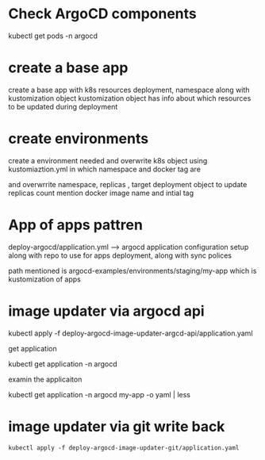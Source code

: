 # Check ArgoCD components

kubectl get pods -n argocd

# create a base app

 create a base app with k8s resources deployment, namespace along with kustomization object
 kustomization object has info about which resources to be updated during deployment

# create environments

 create a environment needed and overwrite k8s object using kustomiaztion.yml in which namespace and docker tag are

 and overwrrite namespace, replicas , target deployment object to update replicas count
 mention docker image name and intial tag

 # App of apps pattren

 deploy-argocd/application.yml --> argocd application configuration setup along with repo to use for apps deployment, along with sync polices

  path mentioned is argocd-examples/environments/staging/my-app which is kustomization of apps

# image updater via argocd api

kubectl apply -f deploy-argocd-image-updater-argcd-api/application.yaml

 get application

 kubectl get application -n argocd

 examin the applicaiton

  kubectl get application -n argocd my-app -o yaml | less

# image updater via git write back

    kubectl apply -f deploy-argocd-image-updater-git/application.yaml

